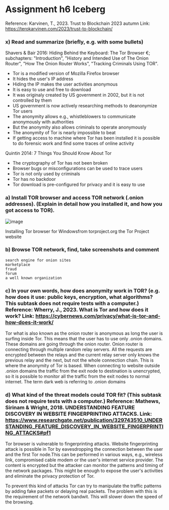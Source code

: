 # Assignment h6 Iceberg

Reference: Karvinen, T., 2023. Trust to Blockchain 2023 autumn Link: https://terokarvinen.com/2023/trust-to-blockchain/

### x) Read and summarize (briefly, e.g. with some bullets)

Shavers & Bair 2016: Hiding Behind the Keyboard: The Tor Browser €; subchapters: "Introduction", "History and Intended Use of The Onion Router", "How The Onion Router Works", "Tracking Criminals Using TOR".

-  Tor is a modified version of Mozilla  Firefox browser
-  It hides the user's IP address
-  Hiding the IP makes the user activities anonymous
-  It is easy to use and free to download
-  It was originaly created by US government in 2002, but it is not controlled by them
-  US government is now actively researching methods to deanonymize Tor users
-  The anonymity allows e.g., whistleblowers to communicate anonymously with authorities
-  But the anonymity also allows criminals to operate anonymously
-  The anonymity of Tor is nearly impossible to beat
-  If getting access to machine where Tor has been installed it is possible to do forensic work and find some traces of online activity

Quintin 2014: 7 Things You Should Know About Tor

- The cryptography of Tor has not been broken
- Browser bugs or misconfigurations can be used to trace users
- Tor is not only used by criminals
- Tor has no backdoor
- Tor download is pre-configured for privacy and it is easy to use

### a) Install TOR browser and access TOR network (.onion addresses). (Explain in detail how you installed it, and how you got access to TOR).

![image](https://github.com/a1600795/Trust2BlockChain/assets/149095048/f1b26d8a-e817-479f-9edb-aa684fb7e380)

Installing Tor browser for Windowsfrom torproject.org the Tor Project website

### b) Browse TOR network, find, take screenshots and comment

    search engine for onion sites
    marketplace
    fraud
    forum
    a well known organization



### c) In your own words, how does anonymity work in TOR? (e.g. how does it use: public keys, encryption, what algorithms? This subtask does not require tests with a computer.) Reference: Wherry, J., 2023. What is Tor and how does it work? Link: https://cybernews.com/privacy/what-is-tor-and-how-does-it-work/

Tor what is also known as the onion router is anonymous as long the user is surfing inside Tor. This means that the user has to use only .onion domains. These domains are going through the onion router. Onion router is connecting through multiple random relay servers. All the requests are encrypted between the relays and the current relay server only knows the previous relay and the next, but not the whole connection chain. This is where the anonymity of Tor is based. When connecting to website outside .onion domains the traffic from the exit node to destination is unencrypted, so it is possible to monitor all the traffic from the exit nodes to normal internet. The term dark web is referring to .onion domains 

### d) What kind of the threat models could TOR fit? (This subtask does not require tests with a computer.) Reference: Mathews, Sirinam & Wright, 2018. UNDERSTANDING FEATURE DISCOVERY IN WEBSITE FINGERPRINTING ATTACKS. Link: https://www.researchgate.net/publication/329743510_UNDERSTANDING_FEATURE_DISCOVERY_IN_WEBSITE_FINGERPRINTING_ATTACKS#pf1

Tor browser is vulnerable to fingerprinting attacks. Website fingerprinting attack is possible in Tor by eavesdropping the connection between the user and the first Tor node.This can be performed in various ways, e.g., wireless link, compromised cable modem or the user's internet service provider. The content is encrypted but the attacker can monitor the patterns and timing of the network packages. This might be enough to expose the user's activities and eliminate the privacy protection of Tor.

To prevent this kind of attacks Tor can try to manipulate the traffic patterns by adding fake packets or delaying real packets. The problem with this is the requirement of the network bandwit. This will slower down the speed of the browsing.
